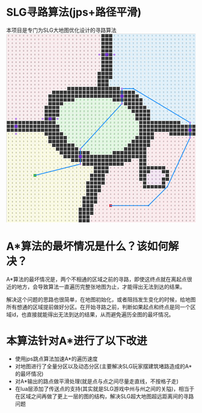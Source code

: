 # SLG寻路算法(jps+路径平滑)
本项目是专门为SLG大地图优化设计的寻路算法
![](./review.png)

# A*算法的最坏情况是什么？该如何解决？
A*算法的最坏情况是，两个不相通的区域之前的寻路，即使这终点就在离起点很近的地方，会导致算法一直遍历完整张地图为止，才能得出无法到达的结果。

解决这个问题的思路也很简单，在地图初始化，或者阻挡发生变化的时候，给地图所有想通的区域提前做好分区。在开始寻路之前，判断如果起点和终点是同一个区域id，也直接就能得出无法到达的结果，从而避免遍历全图的最坏情况。

# 本算法针对A*进行了以下改进
+ 使用jps跳点算法加速A*的遍历速度
+ 对地图进行了全量分区以及动态分区(主要解决SLG玩家摆建筑堵路造成的A*的最坏情况)
+ 对A*输出的路点做平滑处理(就是点与点之间尽量走直线，不按格子走)
+ 在lua层添加了传送点的支持(其实就是SLG游戏中州与州之间的关隘)，相当于在区域之间再做了更上一层的图的结构，解决SLG超大地图超远距离间的寻路问题